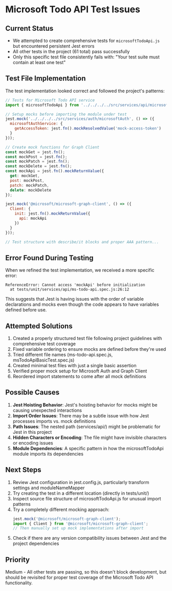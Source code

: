 # Microsoft Todo API Test Issues

## Current Status
- We attempted to create comprehensive tests for `microsoftTodoApi.js` but encountered persistent Jest errors
- All other tests in the project (61 total) pass successfully
- Only this specific test file consistently fails with: "Your test suite must contain at least one test"

## Test File Implementation
The test implementation looked correct and followed the project's patterns:

```javascript
// Tests for Microsoft Todo API service
import { microsoftTodoApi } from '../../../../src/services/api/microsoftTodoApi';

// Setup mocks before importing the module under test
jest.mock('../../../../src/services/auth/microsoftAuth', () => ({
  microsoftAuthService: {
    getAccessToken: jest.fn().mockResolvedValue('mock-access-token')
  }
}));

// Create mock functions for Graph Client
const mockGet = jest.fn();
const mockPost = jest.fn();
const mockPatch = jest.fn();
const mockDelete = jest.fn();
const mockApi = jest.fn().mockReturnValue({
  get: mockGet,
  post: mockPost,
  patch: mockPatch,
  delete: mockDelete
});

jest.mock('@microsoft/microsoft-graph-client', () => ({
  Client: {
    init: jest.fn().mockReturnValue({
      api: mockApi
    })
  }
}));

// Test structure with describe/it blocks and proper AAA pattern...
```

## Error Found During Testing
When we refined the test implementation, we received a more specific error:
```
ReferenceError: Cannot access 'mockApi' before initialization
  at tests/unit/services/api/ms-todo-api.spec.js:26:12
```
This suggests that Jest is having issues with the order of variable declarations and mocks even though the code appears to have variables defined before use.

## Attempted Solutions
1. Created a properly structured test file following project guidelines with comprehensive test coverage
2. Fixed variable ordering to ensure mocks are defined before they're used
3. Tried different file names (ms-todo-api.spec.js, msTodoApiBasicTest.spec.js)
4. Created minimal test files with just a single basic assertion
5. Verified proper mock setup for Microsoft Auth and Graph Client
6. Reordered import statements to come after all mock definitions

## Possible Causes
1. **Jest Hoisting Behavior**: Jest's hoisting behavior for mocks might be causing unexpected interactions
2. **Import Order Issues**: There may be a subtle issue with how Jest processes imports vs. mock definitions
3. **Path Issues**: The nested path (services/api/) might be problematic for Jest in this project
4. **Hidden Characters or Encoding**: The file might have invisible characters or encoding issues
5. **Module Dependencies**: A specific pattern in how the microsoftTodoApi module imports its dependencies

## Next Steps
1. Review Jest configuration in jest.config.js, particularly transform settings and moduleNameMapper
2. Try creating the test in a different location (directly in tests/unit/)
3. Inspect source file structure of microsoftTodoApi.js for unusual import patterns
4. Try a completely different mocking approach:
   ```javascript
   jest.mock('@microsoft/microsoft-graph-client');
   import { Client } from '@microsoft/microsoft-graph-client';
   // Then manually set up mock implementations after import
   ```
5. Check if there are any version compatibility issues between Jest and the project dependencies

## Priority
Medium - All other tests are passing, so this doesn't block development, but should be revisited for proper test coverage of the Microsoft Todo API functionality.
